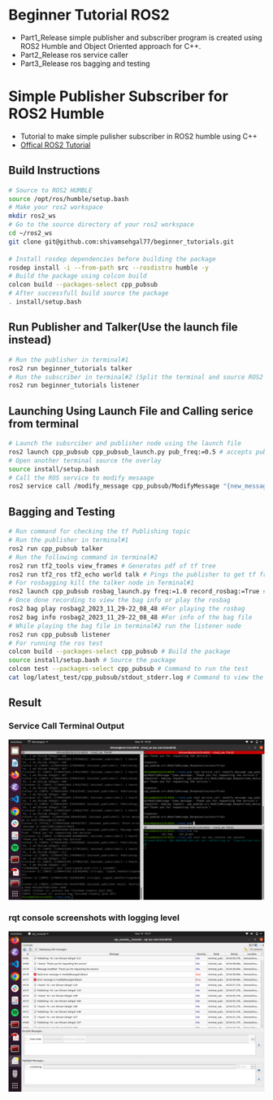 # Beginner Tutorial ROS2
- Part1_Release  simple publisher and subscriber program is created using ROS2 Humble and Object Oriented approach for C++.
- Part2_Release ros service caller
- Part3_Release ros bagging and testing

# Simple Publisher Subscriber for ROS2 Humble
- Tutorial to make simple pulisher subscriber in ROS2 humble using C++
- [Offical ROS2 Tutorial](http://docs.ros.org/en/humble/Tutorials/Beginner-Client-Libraries/Writing-A-Simple-Cpp-Publisher-And-Subscriber.html)


## Build Instructions
```bash
# Source to ROS2 HUMBLE
source /opt/ros/humble/setup.bash
# Make your ros2 workspace
mkdir ros2_ws
# Go to the source directory of your ros2 workspace
cd ~/ros2_ws
git clone git@github.com:shivamsehgal77/beginner_tutorials.git

# Install rosdep dependencies before building the package
rosdep install -i --from-path src --rosdistro humble -y
# Build the package using colcon build
colcon build --packages-select cpp_pubsub
# After successfull build source the package
. install/setup.bash 
```
## Run Publisher and Talker(Use the launch file instead)
```bash
# Run the publisher in terminal#1
ros2 run beginner_tutorials talker
# Run the subscriber in terminal#2 (Split the terminal and source ROS2 and the workspace setup.bash)
ros2 run beginner_tutorials listener 
```
## Launching Using Launch File and Calling serice from terminal
```bash
# Launch the subsrciber and publisher node using the launch file 
ros2 launch cpp_pubsub cpp_pubsub_launch.py pub_freq:=0.5 # accepts pub_freq as a parameter(#optional Default value 1 Hz)
# Open another terminal source the overlay 
source install/setup.bash
# Call the ROS service to modify mesaage
ros2 service call /modify_message cpp_pubsub/ModifyMessage "{new_message: 'Thank you for requesting the service'}"
```
## Bagging and Testing
```bash
# Run command for checking the tf Publishing topic
# Run the publisher in terminal#1
ros2 run cpp_pubsub talker
# Run the following command in terminal#2
ros2 run tf2_tools view_frames # Generates pdf of tf tree
ros2 run tf2_ros tf2_echo world talk # Pings the publisher to get tf frame messages
# For rosbagging kill the talker node in Terminal#1
ros2 launch cpp_pubsub rosbag_launch.py freq:=1.0 record_rosbag:=True #Note if record_rosbag is False then no rosbag will be recording
# Once done recording to view the bag info or play the rosbag
ros2 bag play rosbag2_2023_11_29-22_08_48 #For playing the rosbag
ros2 bag info rosbag2_2023_11_29-22_08_48 #For info of the bag file
# While playing the bag file in terminal#2 run the listener node
ros2 run cpp_pubsub listener
# For running the ros test
colcon build --packages-select cpp_pubsub # Build the package
source install/setup.bash # Source the package
colcon test --packages-select cpp_pubsub # Command to run the test
cat log/latest_test/cpp_pubsub/stdout_stderr.log # Command to view the test result
```

## Result
### Service Call Terminal Output 
![Service call](outputs/service_call_terminal_output.png)
### rqt console screenshots with logging level
![rqt console](outputs/rqt_console_logging_output.png)
